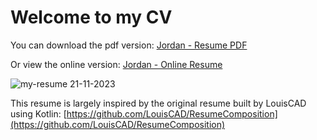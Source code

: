 # Welcome to my CV

You can download the pdf version: [Jordan - Resume PDF ](https://github.com/jordan-jakisa/resume-jordan/files/13438679/resume-11-22-2023.pdf)

Or view the online version: [Jordan - Online Resume](https://jordan-jakisa.github.io/resume_jordan/)


![my-resume 21-11-2023](https://github.com/jordan-jakisa/resume-jordan/assets/72340216/5799faba-1ec8-462d-a2dd-a7bc148bae6c)


This resume is largely inspired by the original resume built by LouisCAD using Kotlin: [https://github.com/LouisCAD/ResumeComposition](https://github.com/LouisCAD/ResumeComposition)
